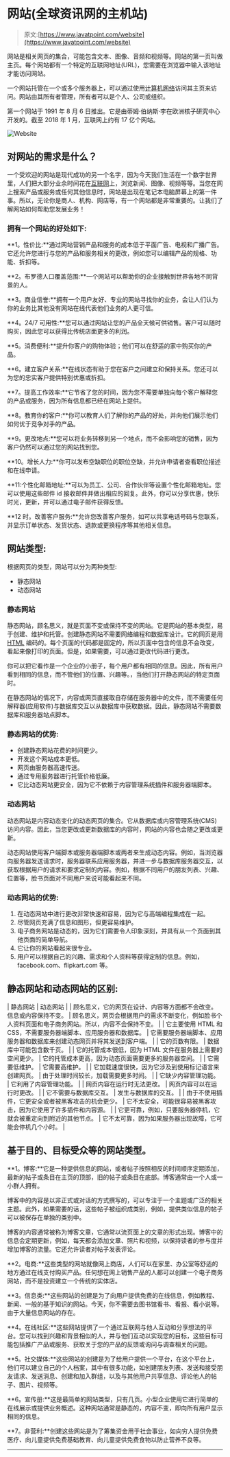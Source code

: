 # 网站(全球资讯网的主机站)

> 原文:[https://www.javatpoint.com/website](https://www.javatpoint.com/website)

网站是相关网页的集合，可能包含文本、图像、音频和视频等。网站的第一页叫做主页。每个网站都有一个特定的互联网地址(URL)，您需要在浏览器中输入该地址才能访问网站。

一个网站托管在一个或多个服务器上，可以通过使用[计算机网络](https://www.javatpoint.com/computer-network-tutorial)访问其主页来访问。网站由其所有者管理，所有者可以是个人、公司或组织。

第一个网站于 1991 年 8 月 6 日推出。它是由蒂姆·伯纳斯·李在欧洲核子研究中心开发的。截至 2018 年 1 月，互联网上约有 17 亿个网站。

![Website](../Images/b61e7a4d9f9d890166bedbcf12ab04c7.png)

## 对网站的需求是什么？

一个受欢迎的网站是现代成功的另一个名字，因为今天我们生活在一个数字世界里，人们把大部分业余时间花在[互联网](https://www.javatpoint.com/internet)上，浏览新闻、图像、视频等等。当您在网上搜索产品或服务或任何其他信息时，网站是出现在笔记本电脑屏幕上的第一件事。所以，无论你是商人、机构、网店等，有一个网站都是非常重要的。让我们了解网站如何帮助您发展业务！

### 拥有一个网站的好处如下:

**1。性价比:**通过网站营销产品和服务的成本低于平面广告、电视和广播广告。它还允许您进行与您的产品和服务相关的更改，例如您可以编辑产品的规格、功能、折扣等。

**2。布罗德人口覆盖范围:**一个网站可以帮助你的企业接触到世界各地不同背景的人。

**3。商业信誉:**拥有一个用户友好、专业的网站寻找你的业务，会让人们认为你的业务比其他没有网站在线代表他们业务的人更可信。

**4。24/7 可用性:**您可以通过网站让您的产品全天候可供销售。客户可以随时购买，因此您可以获得比传统店面更多的利润。

**5。消费便利:**提升你客户的购物体验；他们可以在舒适的家中购买你的产品。

**6。建立客户关系:**在线状态有助于您在客户之间建立和保持关系。您还可以为您的忠实客户提供特别优惠或折扣。

**7。提高工作效率:**它节省了您的时间，因为您不需要单独向每个客户解释您的产品或服务，因为所有信息都已经在网站上提供。

**8。教育你的客户:**你可以教育人们了解你的产品的好处，并向他们展示他们如何优于竞争对手的产品。

**9。更改地点:**您可以将业务转移到另一个地点，而不会影响您的销售，因为客户仍然可以通过您的网站找到您。

**10。增长人力:**你可以发布空缺职位的职位空缺，并允许申请者查看职位描述和在线申请。

**11:个性化邮箱地址:**可以为员工、公司、合作伙伴等设置个性化邮箱地址。您可以使用这些邮件 id 接收邮件并做出相应的回复。此外，你可以分享优惠，快乐时光，更新，并可以通过电子邮件获得反馈。

**12 时。改善客户服务:**允许您改善客户服务，如可以共享电话号码与您联系，并显示订单状态、发货状态、退款或更换程序等其他相关信息。

## 网站类型:

根据网页的类型，网站可以分为两种类型:

*   静态网站
*   动态网站

### 静态网站

静态网站，顾名思义，就是页面不变或保持不变的网站。它是网站的基本类型，易于创建、维护和托管。创建静态网站不需要网络编程和数据库设计。它的网页是用 [HTML](https://www.javatpoint.com/html-tutorial) 编码的。每个页面的代码都是固定的，所以页面中包含的信息不会改变，看起来像打印的页面。但是，如果需要，可以通过更改代码进行更改。

你可以把它看作是一个企业的小册子，每个用户都有相同的信息。因此，所有用户看到相同的信息，而不管他们的位置、兴趣等。，当他们打开静态网站的特定页面时。

在静态网站的情况下，内容或网页直接取自存储在服务器中的文件，而不需要任何解释器(应用软件)与数据库交互以从数据库中获取数据。因此，静态网站不需要数据库和服务器站点脚本。

### 静态网站的优势:

*   创建静态网站花费的时间更少。
*   开发这个网站成本更低。
*   网页由服务器高速传送。
*   通过专用服务器进行托管价格低廉。
*   它比动态网站更安全，因为它不依赖于内容管理系统插件和服务器端脚本。

### 动态网站

动态网站是内容动态变化的动态网页的集合。它从数据库或内容管理系统(CMS)访问内容。因此，当您更改或更新数据库的内容时，网站的内容也会随之更改或更新。

动态网站使用客户端脚本或服务器端脚本或两者来生成动态内容。例如，当浏览器向服务器发送请求时，服务器联系应用服务器，并进一步与数据库服务器交互，以获取根据用户的请求和要求定制的内容。例如，根据不同用户的朋友列表、兴趣、位置等，脸书页面对不同用户来说可能看起来不同。

### 动态网站的优势:

1.  在动态网站中进行更改非常快速和容易，因为它与高端编程集成在一起。
2.  尽管网页充满了信息和图形，但更容易维护。
3.  电子商务网站是动态的，因为它们需要令人印象深刻，并具有从一个页面到其他页面的简单导航。
4.  它让你的网站看起来很专业。
5.  用户可以根据自己的兴趣、需求和个人资料等获得定制的信息。例如，facebook.com、flipkart.com 等。

## 静态网站和动态网站的区别:

| 静态网站 | 动态网站 |
| 顾名思义，它的网页在设计、内容等方面都不会改变。信息或内容保持不变。 | 顾名思义，网页会根据用户的需求不断变化，例如脸书个人资料页面和电子商务网站。所以，内容不会保持不变。 |
| 它主要使用 HTML 和 CSS，不需要服务器端脚本、应用服务器和数据库。 | 它需要服务器端脚本、应用服务器和数据库来创建动态网页并将其发送到客户端。 |
| 它的页数有限。 | 数据库中可能包含数千页。 |
| 它的托管成本很低，因为 HTML 文件在服务器上需要的空间更少。 | 它的托管成本更高，因为动态页面需要更多的服务器空间。 |
| 它需要低维护。 | 它需要高维护。 |
| 它加载速度很快，因为它涉及到使用标记语言来创建网页。 | 由于处理时间较长，加载需要更多时间。 |
| 它缺少内容管理功能。 | 它利用了内容管理功能。 |
| 网页内容在运行时无法更改。 | 网页内容可以在运行时更改。 |
| 它不需要与数据库交互。 | 发生与数据库的交互。 |
| 由于不使用插件，它更安全或者被黑客攻击的机会更少。 | 它不太安全，可能很容易被黑客攻击，因为它使用了许多插件和内容源。 |
| 它更可靠，例如，只要服务器停机，它就会被重定向到附近的其他节点。 | 它不太可靠，因为如果服务器出现故障，它可能会停机几个小时。 |

## 基于目的、目标受众等的网站类型。

**1。博客:**它是一种提供信息的网站，或者帖子按照相反的时间顺序定期添加，最新的帖子或条目在主页的顶部，旧的帖子或条目在底部。博客通常由一个人或一小群人拥有。

博客中的内容是以非正式或对话的方式撰写的，可以专注于一个主题或广泛的相关主题。此外，如果需要的话，这些帖子被组织成类别，例如，提供类似信息的帖子可以被保存在单独的类别中。

博客的内容通常被称为博客文章，它通常以流页面上的文章的形式出现。博客中的信息会定期更新，例如，每天都会添加文章、照片和视频，以保持读者的参与度并增加博客的流量。它还允许读者对帖子发表评论。

**2。电商:**这些类型的网站就像网上商店，人们可以在家里、办公室等舒适的地方通过在线支付购买产品。任何想在网上销售产品的人都可以创建一个电子商务网站，而不是投资建立一个传统的实体店。

**3。信息类:**这些网站的创建是为了向用户提供免费的在线信息，例如教程、新闻、一般的基于知识的网站。今天，你不需要去图书馆看书、看报、看小说等。由于大量信息网站的存在。

**4。在线社区:**这些网站提供了一个通过互联网与他人互动和分享想法的平台。您可以找到兴趣和背景相似的人，并与他们互动以实现您的目标，这些目标可能包括推广产品或服务、获取关于您的产品的反馈或询问与调查相关的问题。

**5。社交媒体:**这些网站的创建是为了给用户提供一个平台，在这个平台上，他们可以建立自己的个人档案，其中有很多功能，如创建朋友列表、发送和接受朋友请求、发送消息、创建和加入群组，以及与其他用户共享信息、评论他人的帖子、图片、视频等。

**6。宣传册:**这是最简单的网站类型，只有几页。小型企业使用它进行简单的在线展示或提供业务概述。这种网站通常是静态的，内容不变，即向所有用户显示相同的信息。

**7。非营利:**创建这些网站是为了筹集资金用于社会事业，如向穷人提供免费医疗、向儿童提供免费基础教育、向儿童提供免费食物以防止营养不良等。

* * *